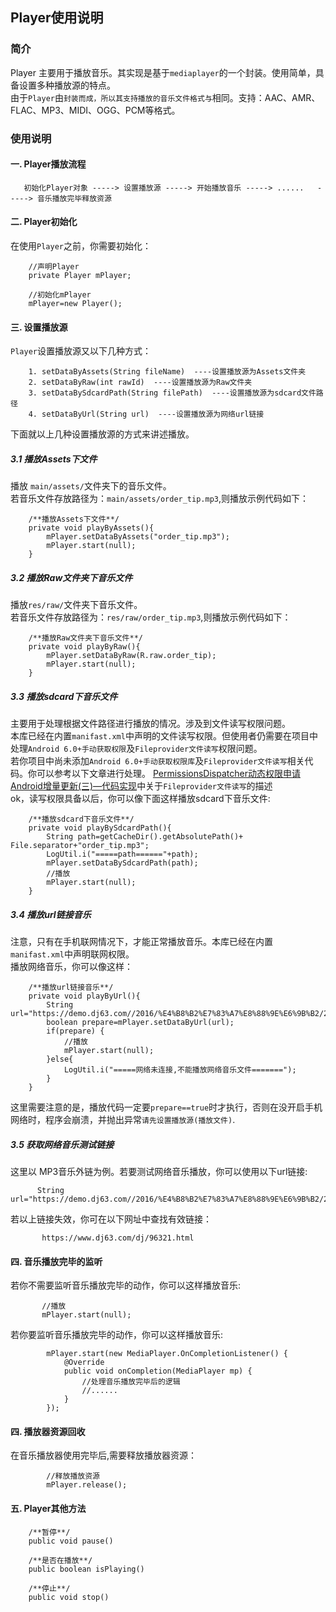 ## Player使用说明

### 简介
Player 主要用于播放音乐。其实现是基于`mediaplayer`的一个封装。使用简单，具备设置多种播放源的特点。  
由于`Player`由``封装而成，所以其支持播放的音乐文件格式与``相同。支持：AAC、AMR、FLAC、MP3、MIDI、OGG、PCM等格式。

### 使用说明
#### 一. Player播放流程
```
   初始化Player对象 -----> 设置播放源 -----> 开始播放音乐 -----> ......   -----> 音乐播放完毕释放资源
```
#### 二. Player初始化
在使用`Player`之前，你需要初始化：
```
    //声明Player
    private Player mPlayer;
    
    //初始化mPlayer
    mPlayer=new Player();
```
#### 三. 设置播放源
`Player`设置播放源又以下几种方式：
```
    1. setDataByAssets(String fileName)  ----设置播放源为Assets文件夹
    2. setDataByRaw(int rawId)  ----设置播放源为Raw文件夹
    3. setDataBySdcardPath(String filePath)  ----设置播放源为sdcard文件路径
    4. setDataByUrl(String url)  ----设置播放源为网络url链接
```
下面就以上几种设置播放源的方式来讲述播放。
##### 3.1 播放Assets下文件
播放 `main/assets/`文件夹下的音乐文件。  
若音乐文件存放路径为：`main/assets/order_tip.mp3`,则播放示例代码如下：
```
    /**播放Assets下文件**/
    private void playByAssets(){
        mPlayer.setDataByAssets("order_tip.mp3");
        mPlayer.start(null);
    }
```
##### 3.2 播放Raw文件夹下音乐文件
播放`res/raw/`文件夹下音乐文件。   
若音乐文件存放路径为：`res/raw/order_tip.mp3`,则播放示例代码如下：
```
    /**播放Raw文件夹下音乐文件**/
    private void playByRaw(){
        mPlayer.setDataByRaw(R.raw.order_tip);
        mPlayer.start(null);
    }
```
##### 3.3 播放sdcard下音乐文件
主要用于处理根据文件路径进行播放的情况。涉及到文件读写权限问题。  
本库已经在内置`manifast.xml`中声明的文件读写权限。但使用者仍需要在项目中处理`Android 6.0+手动获取权限`及`Fileprovider文件读写`权限问题。   
若你项目中尚未添加`Android 6.0+手动获取权限库`及`Fileprovider文件读写`相关代码。你可以参考以下文章进行处理。 
[PermissionsDispatcher动态权限申请](https://www.jianshu.com/p/3864d5b9f267)  
[Android增量更新(三)—代码实现](https://www.jianshu.com/p/c62340688942)中关于`Fileprovider文件读写`的描述  
ok，读写权限具备以后，你可以像下面这样播放sdcard下音乐文件:
```
    /**播放sdcard下音乐文件**/
    private void playBySdcardPath(){
        String path=getCacheDir().getAbsolutePath()+ File.separator+"order_tip.mp3";
        LogUtil.i("=====path======"+path);
        mPlayer.setDataBySdcardPath(path);
        //播放
        mPlayer.start(null);
    }
```
##### 3.4 播放url链接音乐
注意，只有在手机联网情况下，才能正常播放音乐。本库已经在内置`manifast.xml`中声明联网权限。  
播放网络音乐，你可以像这样：
```
    /**播放url链接音乐**/
    private void playByUrl(){
        String url="https://demo.dj63.com//2016/%E4%B8%B2%E7%83%A7%E8%88%9E%E6%9B%B2/20161108/[%E7%94%B7%E4%BA%BA%E5%A3%B0%E7%BA%BF]%E5%85%A8%E5%9B%BD%E8%AF%AD%E9%9F%B3%E4%B9%90%E7%83%AD%E6%92%AD%E6%83%85%E6%AD%8C%E6%AD%8C%E6%9B%B2%E8%BF%9E%E7%89%88%E4%B8%B2%E7%83%A7.mp3";
        boolean prepare=mPlayer.setDataByUrl(url);
        if(prepare) {
            //播放
            mPlayer.start(null);
        }else{
            LogUtil.i("=====网络未连接,不能播放网络音乐文件=======");
        }
    }
```
这里需要注意的是，播放代码一定要`prepare==true`时才执行，否则在没开启手机网络时，程序会崩溃，并抛出异常`请先设置播放源(播放文件)`.
##### 3.5 获取网络音乐测试链接
这里以 MP3音乐外链为例。若要测试网络音乐播放，你可以使用以下url链接:
```
      String url="https://demo.dj63.com//2016/%E4%B8%B2%E7%83%A7%E8%88%9E%E6%9B%B2/20161108/[%E7%94%B7%E4%BA%BA%E5%A3%B0%E7%BA%BF]%E5%85%A8%E5%9B%BD%E8%AF%AD%E9%9F%B3%E4%B9%90%E7%83%AD%E6%92%AD%E6%83%85%E6%AD%8C%E6%AD%8C%E6%9B%B2%E8%BF%9E%E7%89%88%E4%B8%B2%E7%83%A7.mp3";        
```
若以上链接失效，你可在以下网址中查找有效链接：
```
       https://www.dj63.com/dj/96321.html
```
#### 四. 音乐播放完毕的监听
若你不需要监听音乐播放完毕的动作，你可以这样播放音乐:
```
       //播放
       mPlayer.start(null);
```
若你要监听音乐播放完毕的动作，你可以这样播放音乐:
```
        mPlayer.start(new MediaPlayer.OnCompletionListener() {
            @Override
            public void onCompletion(MediaPlayer mp) {
                //处理音乐播放完毕后的逻辑
                //......
            }
        });
```
#### 四. 播放器资源回收
在音乐播放器使用完毕后,需要释放播放器资源：
```
        //释放播放资源
        mPlayer.release();
```
#### 五. Player其他方法
```
    /**暂停**/
    public void pause()
    
    /**是否在播放**/
    public boolean isPlaying()
    
    /**停止**/
    public void stop()
```


